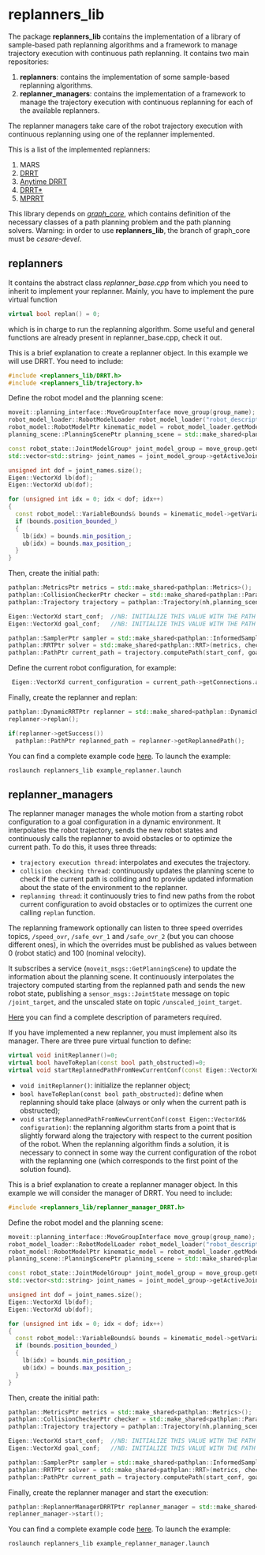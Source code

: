# **replanners_lib**

The package **replanners_lib** contains the implementation of a library of sample-based path replanning algorithms and a framework to manage trajectory execution with continuous path replanning.
It contains two main repositories:
1. **replanners**: contains the implementation of some sample-based replanning algorithms.
2. **replanner_managers**: contains the implementation of a framework to manage the trajectory execution with continuous replanning for each of the available replanners.

 The replanner managers take care of the robot trajectory execution with continuous replanning using one of the replanner implemented.

 This is a list of the implemented replanners:

 1. MARS
 2. [DRRT](https://ieeexplore.ieee.org/document/1641879)
 3. [Anytime DRRT](https://ieeexplore.ieee.org/document/4209270)
 4. [DRRT*](https://ieeexplore.ieee.org/document/8122814)
 5. [MPRRT](https://ieeexplore.ieee.org/document/7027233)

This library depends on [*graph_core*](https://github.com/JRL-CARI-CNR-UNIBS/cari_motion_planning/tree/cesare-devel/graph_core), which contains definition of the necessary classes of a path planning problem and the path planning solvers. Warning: in order to use **replanners_lib**, the branch of graph_core must be *cesare-devel*.

## replanners
It contains the abstract class *replanner_base.cpp* from which you need to inherit to implement your replanner.
Mainly, you have to implement the pure virtual function
```cpp
virtual bool replan() = 0;
```
which is in charge to run the replanning algorithm. Some useful and general functions are already present in replanner_base.cpp, check it out.

This is a brief explanation to create a replanner object. In this example we will use DRRT.
You need to include:
```cpp
#include <replanners_lib/DRRT.h>
#include <replanners_lib/trajectory.h>
```
Define the robot model and the planning scene:
```cpp
moveit::planning_interface::MoveGroupInterface move_group(group_name);
robot_model_loader::RobotModelLoader robot_model_loader("robot_description");
robot_model::RobotModelPtr kinematic_model = robot_model_loader.getModel();
planning_scene::PlanningScenePtr planning_scene = std::make_shared<planning_scene::PlanningScene>(kinematic_model);

const robot_state::JointModelGroup* joint_model_group = move_group.getCurrentState()->getJointModelGroup(group_name);
std::vector<std::string> joint_names = joint_model_group->getActiveJointModelNames();

unsigned int dof = joint_names.size();
Eigen::VectorXd lb(dof);
Eigen::VectorXd ub(dof);

for (unsigned int idx = 0; idx < dof; idx++)
{
  const robot_model::VariableBounds& bounds = kinematic_model->getVariableBounds(joint_names.at(idx));
  if (bounds.position_bounded_)
  {
    lb(idx) = bounds.min_position_;
    ub(idx) = bounds.max_position_;
  }
}
```

Then, create the initial path:
```cpp
pathplan::MetricsPtr metrics = std::make_shared<pathplan::Metrics>();
pathplan::CollisionCheckerPtr checker = std::make_shared<pathplan::ParallelMoveitCollisionChecker>(planning_scene, group_name);
pathplan::Trajectory trajectory = pathplan::Trajectory(nh,planning_scene,group_name);

Eigen::VectorXd start_conf;  //NB: INITIALIZE THIS VALUE WITH THE PATH START CONFIGURATION
Eigen::VectorXd goal_conf;   //NB: INITIALIZE THIS VALUE WITH THE PATH STOP CONFIGURATION

pathplan::SamplerPtr sampler = std::make_shared<pathplan::InformedSampler>(start_conf, goal_conf, lb, ub);
pathplan::RRTPtr solver = std::make_shared<pathplan::RRT>(metrics, checker, sampler); //NB: you can chose a different planner among those of graph_core
pathplan::PathPtr current_path = trajectory.computePath(start_conf, goal_conf,solver,optimize); //optimize = true to optimize with RRT* rewire and shortcutting
```
Define the current robot configuration, for example:
```cpp
 Eigen::VectorXd current_configuration = current_path->getConnections.at(0)->getChild()->getConfiguration();
```
Finally, create the replanner and replan:
```cpp
pathplan::DynamicRRTPtr replanner = std::make_shared<pathplan::DynamicRRT>(current_configuration,current_path,max_time,solver); //max_time is the maximum time for replanning
replanner->replan();

if(replanner->getSuccess())
  pathplan::PathPtr replanned_path = replanner->getReplannedPath();
```
You can find a complete example code [here](https://github.com/JRL-CARI-CNR-UNIBS/replanning_strategies/blob/master/replanners_lib/examples/example_replanner.cpp). To launch the example:
```
roslaunch replanners_lib example_replanner.launch
```

## replanner_managers
The replanner manager manages the whole motion from a starting robot configuration to a goal configuration in a dynamic environment. It interpolates the robot trajectory, sends the new robot states and continuously calls the replanner to avoid obstacles or to optimize the current path. To do this, it uses three threads:
- `trajectory execution thread`: interpolates and executes the trajectory.
- `collision checking thread`: continuously updates the planning scene to check if the current path is colliding and to provide updated information about the state of the environment to the replanner.
- `replanning thread`: it continuously tries to find new paths from the robot current configuration to avoid obstacles or to optimizes the current one calling `replan` function.

The replanning framework optionally can listen to three speed overrides topics, `/speed_ovr`, `/safe_ovr_1` and `/safe_ovr_2` (but you can choose different ones), in which the overrides must be published as values between 0 (robot static) and 100 (nominal velocity).

It subscribes a service (`moveit_msgs::GetPlanningScene`) to update the information about the planning scene.
It continuously interpolates the trajectory computed starting from the replanned path and sends the new robot state, publishing a `sensor_msgs::JointState` message on topic `/joint_target`, and the unscaled state on topic `/unscaled_joint_target`.

[Here](https://github.com/JRL-CARI-CNR-UNIBS/replanning_strategies/blob/master/replanners_lib/examples/config/complete_list_of_parameters_for_replanner_manager.yaml) you can find a complete description of parameters required.

If you have implemented a new replanner, you must implement also its manager. There are three pure virtual function to define:
```cpp
virtual void initReplanner()=0;
virtual bool haveToReplan(const bool path_obstructed)=0;
virtual void startReplannedPathFromNewCurrentConf(const Eigen::VectorXd& configuration)=0;
```
 - `void initReplanner()`: initialize the replanner object;
 - `bool haveToReplan(const bool path_obstructed)`: define when replanning should take place (always or only when the current path is obstructed);
 - `void startReplannedPathFromNewCurrentConf(const Eigen::VectorXd& configuration)`: the replanning algorithm starts from a point that is slightly forward along the trajectory with respect to the current position of the robot. When the replanning algorithm finds a solution, it is necessary to connect in some way the current configuration of the robot with the replanning one (which corresponds to the first point of the solution found).

This is a brief explanation to create a replanner manager object. In this example we will consider the manager of DRRT.
You need to include:
```cpp
#include <replanners_lib/replanner_manager_DRRT.h>
```
Define the robot model and the planning scene:
```cpp
moveit::planning_interface::MoveGroupInterface move_group(group_name);
robot_model_loader::RobotModelLoader robot_model_loader("robot_description");
robot_model::RobotModelPtr kinematic_model = robot_model_loader.getModel();
planning_scene::PlanningScenePtr planning_scene = std::make_shared<planning_scene::PlanningScene>(kinematic_model);

const robot_state::JointModelGroup* joint_model_group = move_group.getCurrentState()->getJointModelGroup(group_name);
std::vector<std::string> joint_names = joint_model_group->getActiveJointModelNames();

unsigned int dof = joint_names.size();
Eigen::VectorXd lb(dof);
Eigen::VectorXd ub(dof);

for (unsigned int idx = 0; idx < dof; idx++)
{
  const robot_model::VariableBounds& bounds = kinematic_model->getVariableBounds(joint_names.at(idx));
  if (bounds.position_bounded_)
  {
    lb(idx) = bounds.min_position_;
    ub(idx) = bounds.max_position_;
  }
}
```

Then, create the initial path:
```cpp
pathplan::MetricsPtr metrics = std::make_shared<pathplan::Metrics>();
pathplan::CollisionCheckerPtr checker = std::make_shared<pathplan::ParallelMoveitCollisionChecker>(planning_scene, group_name);
pathplan::Trajectory trajectory = pathplan::Trajectory(nh,planning_scene,group_name);

Eigen::VectorXd start_conf;  //NB: INITIALIZE THIS VALUE WITH THE PATH START CONFIGURATION
Eigen::VectorXd goal_conf;   //NB: INITIALIZE THIS VALUE WITH THE PATH STOP CONFIGURATION

pathplan::SamplerPtr sampler = std::make_shared<pathplan::InformedSampler>(start_conf, goal_conf, lb, ub);
pathplan::RRTPtr solver = std::make_shared<pathplan::RRT>(metrics, checker, sampler);
pathplan::PathPtr current_path = trajectory.computePath(start_conf, goal_conf,solver,optimize); //optimize = true to optimize with RRT* rewire and shortcutting
```
Finally, create the replanner manager and start the execution:
```cpp
pathplan::ReplannerManagerDRRTPtr replanner_manager = std::make_shared<pathplan::ReplannerManagerDRRT>(current_path, solver, nh);
replanner_manager->start();
```
You can find a complete example code [here](https://github.com/JRL-CARI-CNR-UNIBS/replanning_strategies/blob/master/replanners_lib/examples/example_replanner_manager.cpp). To launch the example:
```
roslaunch replanners_lib example_replanner_manager.launch
```
